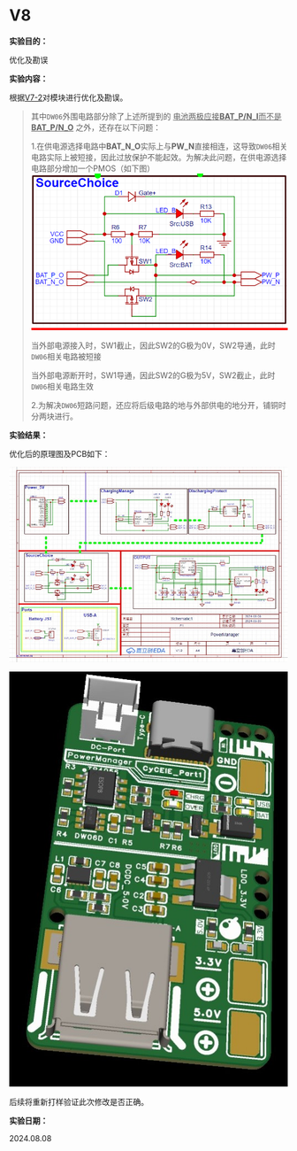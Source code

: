 # V8

**实验目的：**

优化及勘误

**实验内容：**

根据[V7-2](../v7_20240731/README2.md)对模块进行优化及勘误。

> 其中`DW06`外围电路部分除了上述所提到的 <u>电池两极应接**BAT_P/N_I**而不是**BAT_P/N_O**</u> 之外，还存在以下问题：
>
> 1.在供电源选择电路中**BAT_N_O**实际上与**PW_N**直接相连，这导致`DW06`相关电路实际上被短接，因此过放保护不能起效。为解决此问题，在供电源选择电路部分增加一个PMOS（如下图）![](Pics\1.PNG)
>
> 当外部电源接入时，SW1截止，因此SW2的G极为0V，SW2导通，此时`DW06`相关电路被短接
>
> 当外部电源断开时，SW1导通，因此SW2的G极为5V，SW2截止，此时`DW06`相关电路生效
>
> 2.为解决`DW06`短路问题，还应将后级电路的地与外部供电的地分开，铺铜时分两块进行。

**实验结果：**

优化后的原理图及PCB如下：

![](Pics\2.JPG)

![](Pics\3.JPG)

后续将重新打样验证此次修改是否正确。

**实验日期：**

2024.08.08
